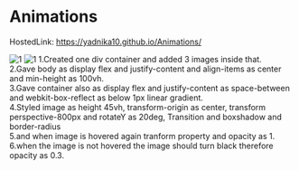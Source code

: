 # Animations
HostedLink: https://yadnika10.github.io/Animations/

![1](https://github.com/yadnika10/Animations/assets/122971264/037137a4-dff3-45f2-a867-c97bb0740d93)
![1](https://github.com/yadnika10/Animations/assets/122971264/f2a4ac1d-a808-4972-9925-8801950a8c93)
1.Created one div container and added 3 images inside that.<br>
2.Gave body as display flex and justify-content and align-items as center and min-height as 100vh.<br>
3.Gave container also as display flex and justify-content as space-between and webkit-box-reflect as below 1px linear gradient.<br>
4.Styled image as height 45vh, transform-origin as center, transform perspective-800px and rotateY as 20deg, Transition and boxshadow and border-radius<br>
5.and when image is hovered again tranform property and opacity as 1.<br>
6.when the image is not hovered the image should turn black therefore opacity as 0.3.<br>

